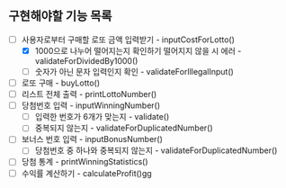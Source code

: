 ## 구현해야할 기능 목록
* [ ] 사용자로부터 구매할 로또 금액 입력받기 - inputCostForLotto()
    * [x] 1000으로 나누어 떨어지는지 확인하기 떨어지지 않을 시 에러 - validateForDividedBy1000()
    * [ ] 숫자가 아닌 문자 입력인지 확인 - validateForIllegalInput()
* [ ] 로또 구매 - buyLotto()
* [ ] 리스트 전체 출력 - printLottoNumber()
* [ ] 당첨번호 입력  - inputWinningNumber()
    * [ ] 입력한 번호가 6개가 맞는지 - validate()
    * [ ] 중복되지 않는지 - validateForDuplicatedNumber()
* [ ] 보너스 번호 입력  - inputBonusNumber()
    * [ ] 당첨번호 중 하나와 중복되지 않는지 - validateForDuplicatedNumber()
* [ ] 당첨 통계 - printWinningStatistics()
* [ ] 수익률 계산하기 - calculateProfit()gg
